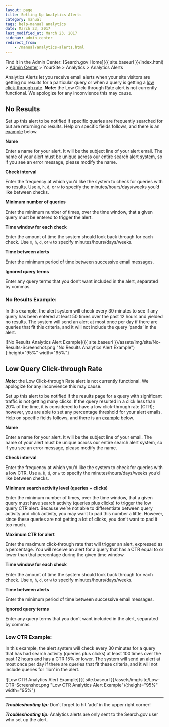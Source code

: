 ```yaml
---
layout: page
title: Setting Up Analytics Alerts
category: manual
tags: help-manual analytics
date: March 23, 2017
last_modified_at: March 23, 2017
sidenav: admin_center
redirect_from:
    - /manual/analytics-alerts.html
---
```


Find it in the Admin Center: [Search.gov Home]({{ site.baseurl }}/index.html) > [Admin Center](https://search.usa.gov/sites/) > YourSite > Analytics > Analytics Alerts

Analytics Alerts let you receive email alerts when your site visitors are getting no results for a particular query or when a query is getting a [low click-through rate](#low-query-click-through-rate). ***Note:*** the Low Click-through Rate alert is not currently functional. We apologize for any inconvience this may cause.

## No Results

Set up this alert to be notified if specific queries are frequently searched for but are returning no results. Help on specific fields follows, and there is an [example](#no-results-example) below.

**Name**

Enter a name for your alert. It will be the subject line of your alert email. The name of your alert must be unique across our entire search alert system, so if you see an error message, please modify the name.

**Check interval**

Enter the frequency at which you’d like the system to check for queries with no results. Use `m`, `h`, `d`, or `w` to specify the minutes/hours/days/weeks you’d like between checks.

**Minimum number of queries**

Enter the minimum number of times, over the time window, that a given query must be entered to trigger the alert. 

**Time window for each check**

Enter the amount of time the system should look back through for each check. Use `m`, `h`, `d`, or `w` to specify minutes/hours/days/weeks.

**Time between alerts**

Enter the minimum period of time between successive email messages.

**Ignored query terms**

Enter any query terms that you don’t want included in the alert, separated by commas. 

### No Results Example:

In this example, the alert system will check every 30 minutes to see if any query has been entered at least 50 times over the past 12 hours and yielded no results. The system will send an alert at most once per day if there are queries that fit this criteria, and it will not include the query ‘panda’ in the alert.

![No Results Analytics Alert Example]({{ site.baseurl }}/assets/img/site/No-Results-Screenshot.png "No Results Analytics Alert Example"){:height="95%" width="95%"}

## Low Query Click-through Rate

***Note:*** the Low Click-through Rate alert is not currently functional. We apologize for any inconvience this may cause.

Set up this alert to be notified if the results page for a query with significant traffic is not getting many clicks. If the query resulted in a click less than 20% of the time, it is considered to have a low click-through rate (CTR); however, you are able to set any percentage threshold for your alert emails. Help on specific fields follows, and there is an [example](#low-ctr-example) below.

**Name**

Enter a name for your alert. It will be the subject line of your email. The name of your alert must be unique across our entire search alert system, so if you see an error message, please modify the name.

**Check interval**

Enter the frequency at which you’d like the system to check for queries with a low CTR. Use `m`, `h`, `d`, or `w` to specify the minutes/hours/days/weeks you’d like between checks.

**Minimum search activity level (queries + clicks)**

Enter the minimum number of times, over the time window, that a given query must have search activity (queries plus clicks) to trigger the low query CTR alert. Because we’re not able to differentiate between query activity and click activity, you may want to pad this number a little. However, since these queries are not getting a lot of clicks, you don’t want to pad it too much.

**Maximum CTR for alert**

Enter the maximum click-through rate that will trigger an alert, expressed as a percentage. You will receive an alert for a query that has a CTR equal to or lower than that percentage during the given time window.

**Time window for each check**

Enter the amount of time the system should look back through for each check. Use `m`, `h`, `d`, or `w` to specify minutes/hours/days/weeks.

**Time between alerts**

Enter the minimum period of time between successive email messages.

**Ignored query terms**

Enter any query terms that you don’t want included in the alert, separated by commas. 

### Low CTR Example:

In this example, the alert system will check every 30 minutes for a query that has had search activity (queries plus clicks) at least 100 times over the past 12 hours and has a CTR 15% or lower. The system will send an alert at most once per day if there are queries that fit these criteria, and it will not include queries for ‘lion’ in the alert.

![Low CTR Analytics Alert Example]({{ site.baseurl }}/assets/img/site/Low-CTR-Screenshot.png "Low CTR Analytics Alert Example"){:height="95%" width="95%"}

---

***Troubleshooting tip:*** Don’t forget to hit ‘add’ in the upper right corner!

***Troubleshooting tip:*** Analytics alerts are only sent to the Search.gov user who set up the alert. 
